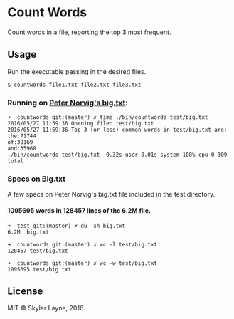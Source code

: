 # Count Words

Count words in a file, reporting the top 3 most frequent.

## Usage

Run the executable passing in the desired files.

```
$ countwords file1.txt file2.txt file3.txt
```

### Running on [Peter Norvig's big.txt](http://norvig.com/big.txt):

```
➜  countwords git:(master) ✗ time ./bin/countwords test/big.txt
2016/05/27 11:59:36 Opening file: test/big.txt
2016/05/27 11:59:36 Top 3 (or less) common words in test/big.txt are:
the:71744
of:39169
and:35968
./bin/countwords test/big.txt  0.32s user 0.01s system 108% cpu 0.309 total
```


### Specs on Big.txt

A few specs on Peter Norvig's big.txt file included in the test directory. 

#### 1095695 words in 128457 lines of the 6.2M file.

```
➜  test git:(master) ✗ du -sh big.txt
6.2M  big.txt
```


```
➜  countwords git:(master) ✗ wc -l test/big.txt
128457 test/big.txt
```

```
➜  countwords git:(master) ✗ wc -w test/big.txt
1095695 test/big.txt
```

## License

MIT © Skyler Layne, 2016
